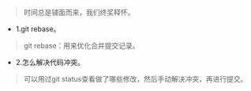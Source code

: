 >时间总是铺面而来，我们终奖释怀。

- 1.git rebase。

>git rebase：用来优化合并提交记录。

- 2.怎么解决代码冲突。

>可以用过git status查看做了哪些修改，然后手动解决冲突，再进行提交。

